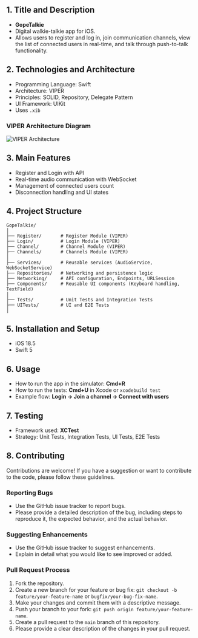 
## 1. Title and Description
- **GopeTalkie**
- Digital walkie-talkie app for iOS.
- Allows users to register and log in, join communication channels, view the list of connected users in real-time, and talk through push-to-talk functionality.

## 2. Technologies and Architecture
- Programming Language: Swift
- Architecture: VIPER
- Principles: SOLID, Repository, Delegate Pattern
- UI Framework: UIKit
- Uses `.xib`

### VIPER Architecture Diagram

![VIPER Architecture](https://secture.code.blog/wp-content/uploads/2018/12/esquema.jpg?w=749)

## 3. Main Features
- Register and Login with API
- Real-time audio communication with WebSocket
- Management of connected users count
- Disconnection handling and UI states

## 4. Project Structure
```plaintext
GopeTalkie/
│
├── Register/       # Register Module (VIPER)
├── Login/          # Login Module (VIPER)
├── Channel/        # Channel Module (VIPER)
├── Channels/       # Channels Module (VIPER)
│
├── Services/       # Reusable services (AudioService, WebSocketService)
├── Repositories/   # Networking and persistence logic
├── Networking/     # API configuration, Endpoints, URLSession
├── Components/     # Reusable UI components (Keyboard handling, TextField)
│
├── Tests/          # Unit Tests and Integration Tests
├── UITests/        # UI and E2E Tests
│
```

## 5. Installation and Setup
- iOS 18.5
- Swift 5

## 6. Usage
- How to run the app in the simulator: **Cmd+R**
- How to run the tests: **Cmd+U** in Xcode or `xcodebuild test`
- Example flow: **Login → Join a channel → Connect with users**

## 7. Testing
- Framework used: **XCTest**
- Strategy: Unit Tests, Integration Tests, UI Tests, E2E Tests

## 8. Contributing
Contributions are welcome! If you have a suggestion or want to contribute to the code, please follow these guidelines.

### Reporting Bugs
- Use the GitHub issue tracker to report bugs.
- Please provide a detailed description of the bug, including steps to reproduce it, the expected behavior, and the actual behavior.

### Suggesting Enhancements
- Use the GitHub issue tracker to suggest enhancements.
- Explain in detail what you would like to see improved or added.

### Pull Request Process
1. Fork the repository.
2. Create a new branch for your feature or bug fix: `git checkout -b feature/your-feature-name` or `bugfix/your-bug-fix-name`.
3. Make your changes and commit them with a descriptive message.
4. Push your branch to your fork: `git push origin feature/your-feature-name`.
5. Create a pull request to the `main` branch of this repository.
6. Please provide a clear description of the changes in your pull request.
